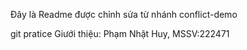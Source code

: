 Đây là Readme được chỉnh sửa từ nhánh conflict-demo

git pratice
Giưới thiệu: Phạm Nhật Huy, MSSV:222471


